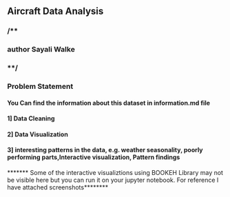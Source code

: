 ## Aircraft Data Analysis
### /**

### author Sayali Walke

### **/
### Problem Statement



#### You Can find the information about this dataset in information.md file

#### 1] Data Cleaning
#### 2] Data Visualization
#### 3] interesting patterns in the data, e.g. weather seasonality, poorly performing parts,Interactive visualization, Pattern findings
******* Some of the interactive visualiztions using BOOKEH Library may not be visible here but you can run it on your jupyter notebook.
For reference I have attached screenshots********
